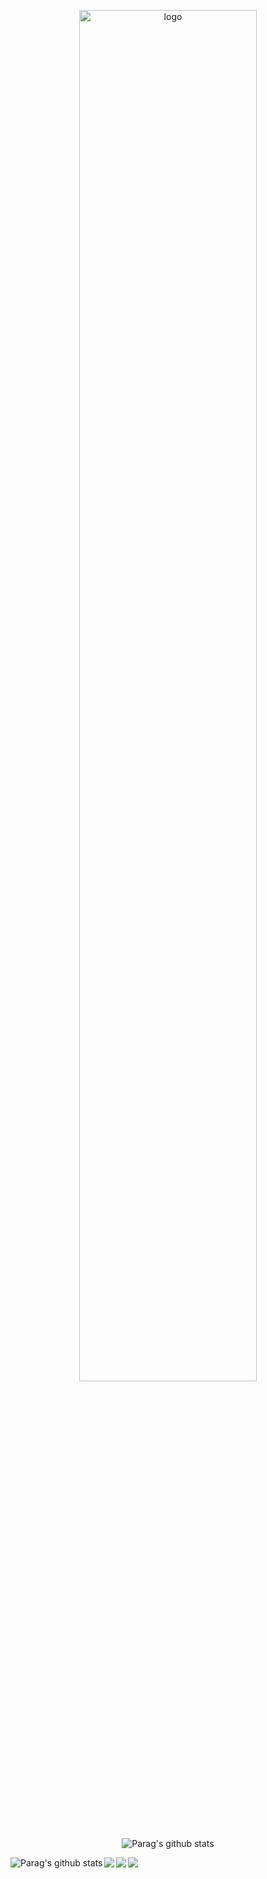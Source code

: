 <p align="center">
  <img src="https://github.com/Parag357/Parag357/blob/master/logo.png" alt="logo" width="75%" height="auto">
  <img src="https://github-readme-stats.vercel.app/api?username=Parag357&theme=gruvbox&show_icons=true&hide=issues&text_color=ffff9f" alt="Parag's github stats">
</p>

<p align="center">
  <img align="left"src="https://github-readme-stats.vercel.app/api?username=Parag357&theme=gruvbox&show_icons=true&hide=issues&text_color=ffff9f" alt="Parag's github stats"> 
  <img align="left"src="https://github-readme-stats.vercel.app/api/top-langs/?username=Parag357&theme=gruvbox&text_color=ffff9f"/>
</p>

<p align="center">
<a href="https://github.com/Parag357/covid-19-awareness">
  <img align="left" src="https://github-readme-stats.vercel.app/api/pin/?username=Parag357&repo=covid-19-awareness&theme=gruvbox&text_color=ffff9f" />
</a>
<a href="https://github.com/Parag357/Attendance-Manager">
  <img align="left" src="https://github-readme-stats.vercel.app/api/pin/?username=Parag357&repo=Attendance-Manager&theme=gruvbox&text_color=ffff9f" />
</a>
 </p>
